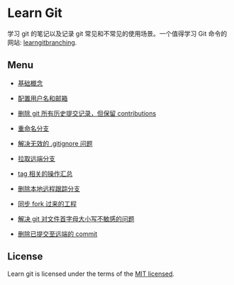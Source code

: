# Learn Git

学习 git 的笔记以及记录 git 常见和不常见的使用场景。一个值得学习 Git 命令的网站: [learngitbranching](https://learngitbranching.js.org/).

## Menu

- [基础概念](./docs/concept.md)

- [配置用户名和邮箱](./docs/configUsernameAndEmail.md)

- [删除 git 所有历史提交记录，但保留 contributions](./docs/clearAllComment.md)

- [重命名分支](./docs/renameBranchName.md)

- [解决无效的 .gitignore 问题](./docs/invalidGitIgnore.md)

- [拉取远端分支](./docs/fetchRemoteBranch.md)

- [tag 相关的操作汇总](./docs/tags.md)

- [删除本地远程跟踪分支](./docs/clearRemoteBranch.md)

- [同步 fork 过来的工程](./docs/syncFork.md)

- [解决 git 对文件首字母大小写不敏感的问题](./docs/caseSense.md)

- [删除已提交至远端的 commit](./docs/deleteRemoteCommit.md)

## License

Learn git is licensed under the terms of the [MIT licensed](https://opensource.org/licenses/MIT).
